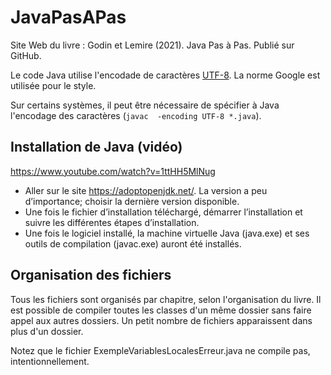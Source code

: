 

# JavaPasAPas

Site Web du livre :  Godin et Lemire (2021). Java Pas à Pas. Publié sur GitHub.

Le code Java utilise l'encodade de caractères [UTF-8](https://en.wikipedia.org/wiki/UTF-8). La norme Google est utilisée pour
le style.

Sur certains systèmes, il peut être nécessaire de spécifier à Java l'encodage des caractères (`javac  -encoding UTF-8 *.java`).

## Installation de Java (vidéo)

https://www.youtube.com/watch?v=1ttHH5MlNug


- Aller sur le site https://adoptopenjdk.net/. La version a peu d’importance;  choisir la dernière version disponible.
- Une fois le fichier d’installation téléchargé, démarrer l’installation et suivre les différentes étapes d’installation.
- Une fois le logiciel installé, la machine virtuelle Java (java.exe) et ses outils de compilation (javac.exe) auront été installés.

## Organisation des fichiers

Tous les fichiers sont organisés par chapitre, selon l'organisation du livre. Il est possible de compiler toutes les classes d'un même dossier sans faire appel aux autres dossiers. Un petit nombre de fichiers apparaissent dans plus d'un dossier.


Notez que le fichier ExempleVariablesLocalesErreur.java ne compile pas, intentionnellement.
